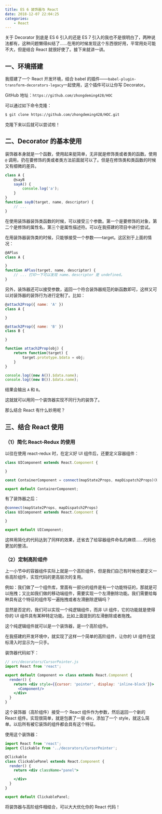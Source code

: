 ```yaml
---
title: ES 6 装饰器与 React
date: 2018-12-07 22:04:25
categories:
    - React
---
```


关于 Decorator 到底是 ES 6 引入的还是 ES 7 引入的我也不是很明白了，两种说法都有，这种问题懒得纠结了……在用的时候发现这个东西很好用，平常用处可能不大，但是结合 React 就很好使了。接下来就讲一讲。

## 一、环境搭建

我搭建了一个 React 开发环境，结合 babel 的插件——`babel-plugin-transform-decorators-legacy`一起使用，这个插件可以让你写 Decorator。

GitHub 地址：`https://github.com/zhongdeming428/HOC`

可以通过如下命令克隆：

```bash
$ git clone https://github.com/zhongdeming428/HOC.git
```

克隆下来以后就可以尝试啦！

## 二、Decorator 的基本使用

装饰器本身就是一个函数，使用起来挺简单，无非就是修饰类或者类的函数。使用 `@` 调用，扔在要修饰的类或者类方法前面就可以了。但是在修饰类和类函数的时候又有细微的差异。

```js
class A {
    @sayB
    sayA() {
        console.log('a');
    }
}
function sayB(target, name, descriptor) {
    // ...
}
```

在使用装饰器装饰类函数的时候，可以接受三个参数。第一个是要修饰的对象，第二个是修饰的属性名，第三个是属性描述符。可以在我搭建的项目中进行尝试。

在用装饰器装饰类的时候，只能够接受一个参数——target。这区别于上面的情况：

```js
@APlus
class A {

}
function APlus(target, name, descriptor) {
    // ... 打印一下可以发现 name、descriptor 是 undefined。
}
```

另外，装饰器还可以接受参数，返回一个符合装饰器规范的新函数即可，这样又可以对装饰器的装饰行为进行定制了。比如：

```js
@attach2Prop({ name: 'A' })
class A {

}

@attach2Prop({ name: 'B' })
class B {

}

function attach2Prop(obj) {
    return function(target) {
        target.prototype.$data = obj;
    }
}

console.log((new A()).$data.name);
console.log((new B()).$data.name);
```

结果会输出 `A` 和 `B`。

这就就可以用同一个装饰器实现不同行为的装饰了。

那么结合 React 有什么妙用呢？

## 三、结合 React 使用

### （1）简化 React-Redux 的使用

以往在使用 react-redux 时，在定义好 UI 组件后，还要定义容器组件：

```jsx
class UIComponent extends React.Component {

}

const ContainerComponent = connect(mapState2Props, mapDispatch2Props)(UIComponent);

export default ContainerComponent;
```

有了装饰器之后：

```jsx
@connect(mapState2Props, mapDispatch2Props)
class UIComponent extends React.Component {

}

export default UIComponent;
```

这样用简化的代码达到了同样的效果，还省去了给容器组件命名的麻烦……代码也更加的整洁。

### （2）定制高阶组件

上一小节中的容器组件实际上就是一个高阶组件，但是我们自己有时候也要定义一些高阶组件，实现代码的更高层次的复用。

例如：我们做了一个组件库，里面有一部分的组件是有一个功能特征的，那就是可以拖拽；又比如我们做的移动端组件，需要实现一个左滑删除功能。我们需要给每种具有这个特征的组件写一遍拖拽或者左滑删除逻辑吗？

显然是否定的，我们可以实现一个纯逻辑组件，而非 UI 组件，它的功能就是使得你的 UI 组件具有某种特定功能。比如上面提到的左滑删除或者拖拽。

这个纯逻辑组件就可以是一个装饰器，是一个高阶组件。

在我搭建的开发环境中，就实现了这样一个简单的高阶组件，让你的 UI 组件在鼠标滑入时显示为一只手。

装饰器代码如下：

```jsx
// src/decorators/CursorPointer.js
import React from 'react';

export default Component => class extends React.Component {
  render() {
    return <div style={{cursor: 'pointer', display: 'inline-block'}}>
      <Component/>
    </div>
  }
}
```

这个装饰器（高阶组件）接受一个 React 组件作为参数，然后返回一个新的 React 组件。实现很简单，就是包裹了一层 div，添加了一个 style，就这么简单。以后所有被它装饰的组件都会具有这个特征。

使用这个装饰器：

```jsx
import React from 'react';
import Clickable from '../decorators/CursorPointer';

@Clickable
class ClickablePanel extends React.Component {
  render() {
    return <div className="panel">

    </div>
  }
}

export default ClickablePanel;
```

将装饰器与高阶组件相结合，可以大大优化你的 React 代码！